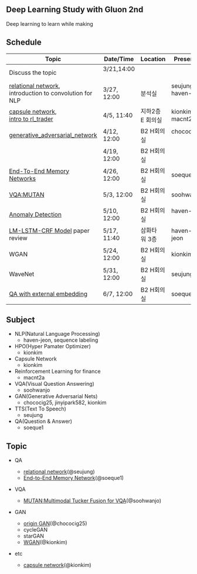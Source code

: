 ## Deep Learning Study with Gluon 2nd

Deep learning to learn while making

## Schedule

| Topic      | Date/Time | Location |   Presentor | 
|-----------|----------|--------|----------|
| Discuss the topic |  3/21,14:00   |   |    |  
| [relational network](relational_network/relation_reasoning_code_single_gpu.ipynb), <br/>introduction to convolution for NLP |  3/27, 12:00 | 분석실 | seujung, haven-jeon   |  
| [capsule network](capsule_network/dynamic-routing.md), <br>[intro to rl_trader](rl_trader/180405/180405_Formulation.ipynb) |  4/5, 11:40 | 지하2층 E 회의실  | kionkim, macnt2a   |  
| [generative_adversarial_network](generative_adversarial_network/1_gan_original.ipynb)|  4/12, 12:00 | B2 H회의실  | chococig25   |  
|  |  4/19, 12:00 | B2 H회의실  |    |  
| [End-To-End Memory Networks]() |  4/26, 12:00 | B2 H회의실 | soeque1   |  
| [VQA:MUTAN](vqa/mutan.ipynb) |  5/3, 12:00 | B2 H회의실 |  soohwanjo  |  
| [Anomaly Detection](anomaly/anomaly_uni.ipynb)  |  5/10, 12:00 | B2 H회의실 | haven-jeon  | 
| [LM-LSTM-CRF Model](https://arxiv.org/pdf/1709.04109) paper review  |  5/17, 11:40 | 삼화타워 3층 | haven-jeon  | 
|WGAN  |  5/24, 12:00 | B2 H회의실 | kionkim   | 
|WaveNet  |  5/31, 12:00 | B2 H회의실 | seujung   | 
|[QA with external embedding](QA/lstm/n2nmn_lstm_gluon_with_custom_embedding.ipynb) |  6/7, 12:00 | B2 H회의실 | soeque1   | 


## Subject

 - NLP(Natural Language Processing)
   - haven-jeon, sequence labeling 
 - HPO(Hyper Pamater Optimizer)
   - kionkim
 - Capsule Network
   - kionkim
 - Reinforcement Learning for finance
   - macnt2a
 - VQA(Visual Question Answering)
   - soohwanjo
 - GAN(Generative Adversarial Nets)
   - chococig25, jinyipark582, kionkim
 - TTS(Text To Speech)
   - seujung
 - QA(Question & Answer)
   - soeque1


## Topic

- QA
  - [relational network](relational_network/relation_reasoning_code_single_gpu.ipynb)(@seujung)
  - [End-to-End Memory Network](QA/memn2n/n2nmn_base.ipynb)(@soeque1)
- VQA
  - [MUTAN:Multimodal Tucker Fusion for VQA](vqa/mutan.ipynb)(@soohwanjo)

- GAN
  - [origin GAN](generative_adversarial_network/1_gan_original.ipynb)(@chococig25)
  - cycleGAN
  - starGAN
  - [WGAN](generative_adversarial_network/wgan.md)(@kionkim)

- etc
  - [capsule network](capsule_network/dynamic-routing.md)(@kionkim)
